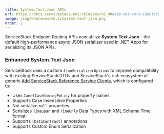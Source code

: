 ```yaml
---
title: System.Text.Json APIs
url: https://docs.servicestack.net/releases/v8_00#asp.net-core-identity-auth-in.net-8-templates
image: /img/whatsnew/v8.1/system-text-json.png
order: 2
---
```


ServiceStack Endpoint Routing APIs now utilize **System.Text.Json** - the default high-performance async 
JSON serializer used in .NET Apps for serializing its JSON APIs.

### Enhanced System.Text.Json

ServiceStack uses a custom `JsonSerializerOptions` to improve compatibility with existing ServiceStack DTOs and 
ServiceStack's rich ecosystem of generic 
[Add ServiceStack Reference Service Clients](https://docs.servicestack.net/add-servicestack-reference), which is configured to:

- Uses `CamelCaseNamingPolicy` for property names
- Supports Case Insensitive Properties
- Not serialize `null` properties
- Serializes `TimeSpan` and `TimeOnly` Data Types with XML Schema Time format
- Supports `[DataContract]` annotations
- Supports Custom Enum Serialization